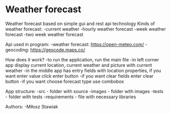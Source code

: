 # Weather forecast
 Weather forecast based on simple gui and rest api technology
 Kinds of weather forecast:
 -current weather
 -hourly weather forecast
 -week weather forecast
 -two week weather forecast
 
 Api used in program:
 -weather forecast: https://open-meteo.com/
 -geocoding: https://geocode.maps.co/

How does it work?
-to run the application, run the main file
-in left corner app display current location, current weather and picture with current weather
-in the middle app has entry fields with location properties, if you want enter value click enter button
-if you want clear fields enter clear button
-if you want choose forecast type use combobox

App structure:
-src - folder with source
-images - folder with images
-tests - folder with tests
-requirements - file with necessary libraries

Authors:
-Miłosz Stawiak
